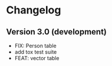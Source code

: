 # Changelog

## Version 3.0 (development)

- FIX: Person table
- add tox test suite
- FEAT: vector table
